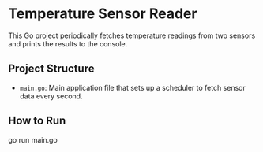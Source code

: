 # Temperature Sensor Reader

This Go project periodically fetches temperature readings from two sensors and prints the results to the console.

## Project Structure

- `main.go`: Main application file that sets up a scheduler to fetch sensor data every second.

## How to Run
 go run main.go
